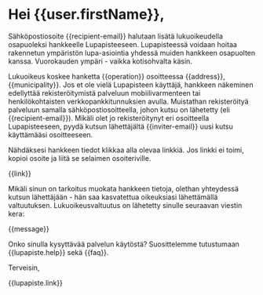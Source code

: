 # Hei {{user.firstName}},

S&auml;hk&ouml;postiosoite {{recipient-email}} halutaan lis&auml;t&auml; lukuoikeudella osapuoleksi hankkeelle Lupapisteeseen. Lupapisteess&auml; voidaan hoitaa rakennetun ymp&auml;rist&ouml;n lupa-asiointia yhdess&auml; muiden hankkeen osapuolten kanssa. Vuorokauden ymp&auml;ri - vaikka kotisohvalta k&auml;sin.

Lukuoikeus koskee hanketta {{operation}} osoitteessa {{address}}, {{municipality}}. Jos et ole viel&auml; Lupapisteen k&auml;ytt&auml;j&auml;, hankkeen n&auml;keminen edellytt&auml;&auml; rekister&ouml;itymist&auml; palveluun mobiilivarmenteen tai henkil&ouml;kohtaisten verkkopankkitunnuksien avulla. Muistathan rekister&ouml;ity&auml; palveluun samalla s&auml;hk&ouml;postiosoitteella, johon kutsu on l&auml;hetetty (eli {{recipient-email}}). Mik&auml;li olet jo rekister&ouml;itynyt eri osoitteella Lupapisteeseen, pyyd&auml; kutsun l&auml;hett&auml;j&auml;lt&auml; {{inviter-email}} uusi kutsu k&auml;ytt&auml;m&auml;&auml;si osoitteeseen.

N&auml;hd&auml;ksesi hankkeen tiedot klikkaa alla olevaa linkki&auml;. Jos linkki ei toimi, kopioi osoite ja liit&auml; se selaimen osoiteriville.

{{link}}
 
Mik&auml;li sinun on tarkoitus muokata hankkeen tietoja, olethan yhteydess&auml; kutsun l&auml;hett&auml;j&auml;&auml;n - h&auml;n saa kasvatettua oikeuksiasi l&auml;hett&auml;m&auml;ll&auml; valtuutuksen. Lukuoikeusvaltuutus on l&auml;hetetty sinulle seuraavan viestin kera:

{{message}}

Onko sinulla kysytt&auml;v&auml;&auml; palvelun k&auml;yt&ouml;st&auml;? Suosittelemme tutustumaan {{lupapiste.help}} sek&auml; {{faq}}.

Terveisin,

{{lupapiste.link}}